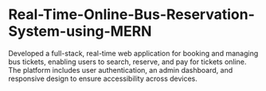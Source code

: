 # Real-Time-Online-Bus-Reservation-System-using-MERN
Developed a full-stack, real-time web application for booking and managing bus tickets, enabling users to search, reserve, and pay for tickets online. The platform includes user authentication, an admin dashboard, and responsive design to ensure accessibility across devices.
